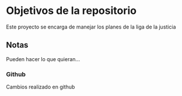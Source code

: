 # Objetivos de la repositorio

Este proyecto se encarga de manejar los planes de la liga de la justicia


## Notas
Pueden hacer lo que quieran...

### Github
Cambios realizado en github
